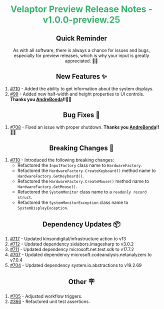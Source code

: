 <h1 align="center" style="color: mediumseagreen;font-weight: bold;">
Velaptor Preview Release Notes - v1.0.0-preview.25
</h1>

<h2 align="center" style="font-weight: bold;">Quick Reminder</h2>

<div align="center">

As with all software, there is always a chance for issues and bugs, especially for preview releases, which is why your input is greatly appreciated. 🙏🏼
</div>

<h2 align="center" style="font-weight: bold;">New Features ✨</h2>

1. [#710](https://github.com/KinsonDigital/Velaptor/issues/710) - Added the ability to get information about the system displays.
2. [#99](https://github.com/KinsonDigital/Velaptor/issues/99) - Added new half-width and height properties to UI controls. **Thanks you [AndreBonda](https://github.com/AndreBonda)!!🙏🏻**

<h2 align="center" style="font-weight: bold;">Bug Fixes 🐛</h2>

1. [#708](https://github.com/KinsonDigital/Velaptor/issues/708) - Fixed an issue with proper shutdown.  **Thanks you [AndreBonda](https://github.com/AndreBonda)!!🙏🏻**

<h2 align="center" style="font-weight: bold;">Breaking Changes 🧨</h2>

1. [#710](https://github.com/KinsonDigital/Velaptor/issues/710) - Introduced the following breaking changes:
    - Refactored the `InputFactory` class name to `HardwareFactory`.
    - Refactored the `HardwareFactory.CreateKeyboard()` method name to `HardwareFactory.GetKeyboard()`.
    - Refactored the `HardwareFactory.CreateMouse()` method name to `HardwareFactory.GetMouse()`.
    - Refactored the `SystemMonitor` class name to a `readonly record struct`.
    - Refactored the `SystemMonitorException` class name to `SystemDisplayException`.

<h2 align="center" style="font-weight: bold;">Dependency Updates 📦</h2>

1. [#717](https://github.com/KinsonDigital/Velaptor/pull/717) - Updated kinsondigital/infrastructure action to v13
2. [#712](https://github.com/KinsonDigital/Velaptor/pull/712) - Updated dependency sixlabors.imagesharp to v3.0.2
3. [#711](https://github.com/KinsonDigital/Velaptor/pull/711) - Updated dependency microsoft.net.test.sdk to v17.7.2
4. [#707](https://github.com/KinsonDigital/Velaptor/pull/707) - Updated dependency microsoft.codeanalysis.netanalyzers to v7.0.4
5. [#704](https://github.com/KinsonDigital/Velaptor/pull/704) - Updated dependency system.io.abstractions to v19.2.69

<h2 align="center" style="font-weight: bold;">Other 🪧</h2>

1. [#705](https://github.com/KinsonDigital/Velaptor/issues/705) - Adjusted workflow triggers.
2. [#366](https://github.com/KinsonDigital/Velaptor/issues/366) - Refactored unit test assertions.
